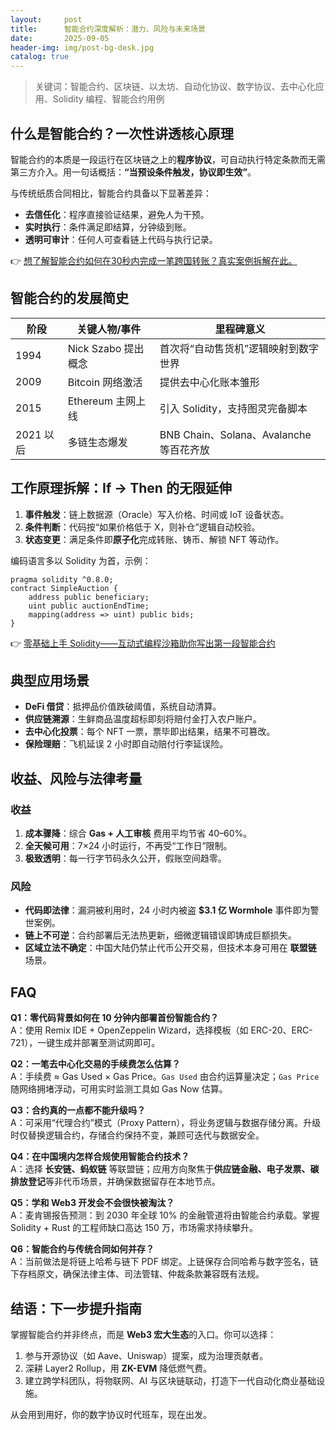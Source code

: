 ```yaml
---
layout:     post
title:      智能合约深度解析：潜力、风险与未来场景
date:       2025-09-05
header-img: img/post-bg-desk.jpg
catalog: true
---
```


> 关键词：智能合约、区块链、以太坊、自动化协议、数字协议、去中心化应用、Solidity 编程、智能合约用例

## 什么是智能合约？一次性讲透核心原理
智能合约的本质是一段运行在区块链之上的**程序协议**，可自动执行特定条款而无需第三方介入。用一句话概括：**“当预设条件触发，协议即生效”**。  

与传统纸质合同相比，智能合约具备以下显著差异：  
- **去信任化**：程序直接验证结果，避免人为干预。  
- **实时执行**：条件满足即结算，分钟级到账。  
- **透明可审计**：任何人可查看链上代码与执行记录。  

👉 [想了解智能合约如何在30秒内完成一笔跨国转账？真实案例拆解在此。](https://okxdog.com/)  

## 智能合约的发展简史
| 阶段 | 关键人物/事件 | 里程碑意义 |
|------|---------------|------------|
| 1994 | Nick Szabo 提出概念 | 首次将“自动售货机”逻辑映射到数字世界 |
| 2009 | Bitcoin 网络激活 | 提供去中心化账本雏形 |
| 2015 | Ethereum 主网上线 | 引入 Solidity，支持图灵完备脚本 |
| 2021 以后 | 多链生态爆发 | BNB Chain、Solana、Avalanche 等百花齐放 |

## 工作原理拆解：If → Then 的无限延伸
1. **事件触发**：链上数据源（Oracle）写入价格、时间或 IoT 设备状态。  
2. **条件判断**：代码按“如果价格低于 X，则补仓”逻辑自动校验。  
3. **状态变更**：满足条件即**原子化**完成转账、铸币、解锁 NFT 等动作。  

编码语言多以 Solidity 为首，示例：  
```solidity
pragma solidity ^0.8.0;
contract SimpleAuction {
    address public beneficiary;
    uint public auctionEndTime;
    mapping(address => uint) public bids;
}
```
👉 [零基础上手 Solidity——互动式编程沙箱助你写出第一段智能合约](https://okxdog.com/)  

## 典型应用场景
- **DeFi 借贷**：抵押品价值跌破阈值，系统自动清算。  
- **供应链溯源**：生鲜商品温度超标即刻将赔付金打入农户账户。  
- **去中心化投票**：每个 NFT 一票，票毕即出结果，结果不可篡改。  
- **保险理赔**：飞机延误 2 小时即自动赔付行李延误险。  

## 收益、风险与法律考量
### 收益
1. **成本骤降**：综合 **Gas + 人工审核** 费用平均节省 40–60%。  
2. **全天候可用**：7×24 小时运行，不再受“工作日”限制。  
3. **极致透明**：每一行字节码永久公开，假账空间趋零。  

### 风险
- **代码即法律**：漏洞被利用时，24 小时内被盗 **$3.1 亿 Wormhole** 事件即为警世案例。  
- **链上不可逆**：合约部署后无法热更新，细微逻辑错误即铸成巨额损失。  
- **区域立法不确定**：中国大陆仍禁止代币公开交易，但技术本身可用在 **联盟链** 场景。

## FAQ
**Q1：零代码背景如何在 10 分钟内部署首份智能合约？**  
A：使用 Remix IDE + OpenZeppelin Wizard，选择模板（如 ERC-20、ERC-721），一键生成并部署至测试网即可。  

**Q2：一笔去中心化交易的手续费怎么估算？**  
A：手续费 ≈ Gas Used × Gas Price。`Gas Used` 由合约运算量决定；`Gas Price` 随网络拥堵浮动，可用实时监测工具如 Gas Now 估算。  

**Q3：合约真的一点都不能升级吗？**  
A：可采用“代理合约”模式（Proxy Pattern），将业务逻辑与数据存储分离。升级时仅替换逻辑合约，存储合约保持不变，兼顾可迭代与数据安全。  

**Q4：在中国境内怎样合规使用智能合约技术？**  
A：选择 **长安链、蚂蚁链** 等联盟链；应用方向聚焦于**供应链金融、电子发票、碳排放登记**等非代币场景，并确保数据留存在本地节点。  

**Q5：学和 Web3 开发会不会很快被淘汰？**  
A：麦肯锡报告预测：到 2030 年全球 10% 的金融管道将由智能合约承载。掌握 Solidity + Rust 的工程师缺口高达 150 万，市场需求持续攀升。  

**Q6：智能合约与传统合同如何并存？**  
A：当前做法是将链上哈希与链下 PDF 绑定。上链保存合同哈希与数字签名，链下存档原文，确保法律主体、司法管辖、仲裁条款兼容既有法规。

## 结语：下一步提升指南
掌握智能合约并非终点，而是 **Web3 宏大生态**的入口。你可以选择：  
1. 参与开源协议（如 Aave、Uniswap）提案，成为治理贡献者。  
2. 深耕 Layer2 Rollup，用 **ZK-EVM** 降低燃气费。  
3. 建立跨学科团队，将物联网、AI 与区块链联动，打造下一代自动化商业基础设施。  

从会用到用好，你的数字协议时代班车，现在出发。